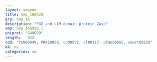 ```yaml
---
layout: smgene
title: Smp_166920
grp: Smp_16
description: "PDZ and LIM domain protein Zasp"
smp: Smp_166920.1
uniprot: "G4VC99"
length:   822
cdd: "PLN00049, PRK10898, cd00992, cl00117, pfam00595, smart00228"
kk: ns
categories: sm
---
```


